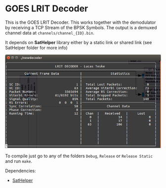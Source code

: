 GOES LRIT Decoder
=================

This is the GOES LRIT Decoder. This works together with the demodulator by receiving a TCP Stream of the BPSK Symbols.
The output is a demuxed channel data at `channels/channel_{ID}.bin`.

It depends on **SatHelper** library either by a static link or shared link (see SatHelper folder for more info)

![Screenshot](decoder.png)

To compile just go to any of the folders `Debug`, `Release` or `Release Static` and run `make`.


Dependencies:

* [SatHelper](https://github.com/racerxdl/open-satellite-project/tree/master/SatHelper)